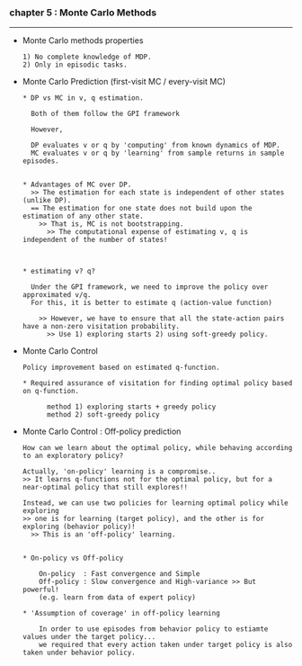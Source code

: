 ### chapter 5 : Monte Carlo Methods

---

- Monte Carlo methods properties


      1) No complete knowledge of MDP.
      2) Only in episodic tasks.


- Monte Carlo Prediction (first-visit MC / every-visit MC)

      * DP vs MC in v, q estimation.
  
        Both of them follow the GPI framework
  
        However,
  
        DP evaluates v or q by 'computing' from known dynamics of MDP.
        MC evaluates v or q by 'learning' from sample returns in sample episodes.


      * Advantages of MC over DP.
        >> The estimation for each state is independent of other states (unlike DP).
        == The estimation for one state does not build upon the estimation of any other state.
          >> That is, MC is not bootstrapping.
            >> The computational expense of estimating v, q is independent of the number of states!
  


      * estimating v? q?

        Under the GPI framework, we need to improve the policy over approximated v/q.
        For this, it is better to estimate q (action-value function)

          >> However, we have to ensure that all the state-action pairs have a non-zero visitation probability.
            >> Use 1) exploring starts 2) using soft-greedy policy.


- Monte Carlo Control


      Policy improvement based on estimated q-function.

      * Required assurance of visitation for finding optimal policy based on q-function.
  
            method 1) exploring starts + greedy policy
            method 2) soft-greedy policy


- Monte Carlo Control : Off-policy prediction


      How can we learn about the optimal policy, while behaving according to an exploratory policy?

      Actually, 'on-policy' learning is a compromise..
      >> It learns q-functions not for the optimal policy, but for a near-optimal policy that still explores!!

      Instead, we can use two policies for learning optimal policy while exploring
      >> one is for learning (target policy), and the other is for exploring (behavior policy)!
        >> This is an 'off-policy' learning.

  
      * On-policy vs Off-policy

          On-policy  : Fast convergence and Simple
          Off-policy : Slow convergence and High-variance >> But powerful! 
          (e.g. learn from data of expert policy)
    
      * 'Assumption of coverage' in off-policy learning

          In order to use episodes from behavior policy to estiamte values under the target policy... 
          we required that every action taken under target policy is also taken under behavior policy. 

      
          



    

            
